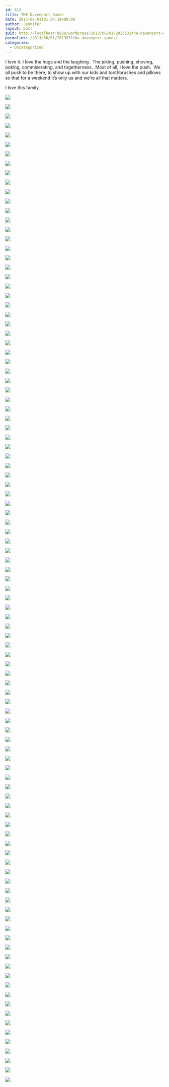 ```yaml
---
id: 613
title: THE Davenport Games
date: 2013-06-01T01:54:18+00:00
author: Jennifer
layout: post
guid: http://localhost:8888/wordpress/2013/06/01/2013531the-davenport-games/
permalink: /2013/06/01/2013531the-davenport-games/
categories:
  - Uncategorized
---
```

I love it. I love the hugs and the laughing. &nbsp;The joking, pushing, shoving, poking, commiserating, and togetherness. &nbsp;Most of all, I love the push. &nbsp;We all push to be there, to show up with our kids and toothbrushes and pillows so that for a weekend it&#8217;s only us and we&#8217;re all that matters. 

I love this family.

<div class="image-gallery-wrapper">
  <p>
    <img src="http://static1.squarespace.com/static/50db6bb3e4b015296cd43789/50dfa5b1e4b0dc6320e0b5ea/51b52d77e4b0797e33009b0d/1370828156822/P5260597.JPG" />
  </p>
  
  <p>
    <img src="http://static1.squarespace.com/static/50db6bb3e4b015296cd43789/50dfa5b1e4b0dc6320e0b5ea/51ade4cae4b08dbef90ab476/1370350800635/967211_10201377729154892_1607598944_o.jpg" />
  </p>
  
  <p>
    <img src="http://static1.squarespace.com/static/50db6bb3e4b015296cd43789/50dfa5b1e4b0dc6320e0b5ea/51adefb3e4b0be3c52dba928/1370353587887/images.jpeg" />
  </p>
  
  <p>
    <img src="http://static1.squarespace.com/static/50db6bb3e4b015296cd43789/50dfa5b1e4b0dc6320e0b5ea/51a90d15e4b0c88fb1ff5d77/1370033441867/2013-05-25+10.25.45.jpg.45.jpg?format=original" />
  </p>
  
  <p>
    <img src="http://static1.squarespace.com/static/50db6bb3e4b015296cd43789/50dfa5b1e4b0dc6320e0b5ea/51a90d59e4b0144f85a209ef/1370050293713/2013-05-25+11.16.24.jpg.24.jpg?format=original" />
  </p>
  
  <p>
    <img src="http://static1.squarespace.com/static/50db6bb3e4b015296cd43789/50dfa5b1e4b0dc6320e0b5ea/51a90db0e4b0c88fb1ff5e32/1370050464429/2013-05-25+11.20.37.jpg.37.jpg?format=original" />
  </p>
  
  <p>
    <img src="http://static1.squarespace.com/static/50db6bb3e4b015296cd43789/50dfa5b1e4b0dc6320e0b5ea/51a90e14e4b08b27fbbe5938/1370096374161/2013-05-25+11.22.59.jpg.59.jpg?format=original" />
  </p>
  
  <p>
    <img src="http://static1.squarespace.com/static/50db6bb3e4b015296cd43789/50dfa5b1e4b0dc6320e0b5ea/51a90e40e4b0687273e30825/1370033741976/2013-05-25+11.27.27.jpg.27.jpg?format=original" />
  </p>
  
  <p>
    <img src="http://static1.squarespace.com/static/50db6bb3e4b015296cd43789/50dfa5b1e4b0dc6320e0b5ea/51c269b0e4b0c2b46f4d56be/1371695549302/2013-05-25+13.16.10.jpg.10.jpg?format=original" />
  </p>
  
  <p>
    <img src="http://static1.squarespace.com/static/50db6bb3e4b015296cd43789/50dfa5b1e4b0dc6320e0b5ea/51a90eade4b08b27fbbe5c7e/1370033851112/2013-05-25+13.16.43.jpg.43.jpg?format=original" />
  </p>
  
  <p>
    <img src="http://static1.squarespace.com/static/50db6bb3e4b015296cd43789/50dfa5b1e4b0dc6320e0b5ea/51a90e79e4b02509ec244cf4/1370033793960/2013-05-25+11.36.35.jpg.35.jpg?format=original" />
  </p>
  
  <p>
    <img src="http://static1.squarespace.com/static/50db6bb3e4b015296cd43789/50dfa5b1e4b0dc6320e0b5ea/51a90cdee4b02f202603ea2d/1370050067423/2013-05-24+17.45.11.jpg.11.jpg?format=original" />
  </p>
  
  <p>
    <img src="http://static1.squarespace.com/static/50db6bb3e4b015296cd43789/50dfa5b1e4b0dc6320e0b5ea/51a90cb6e4b0a554a7731533/1370033346841/2013-05-24+16.50.31.jpg.31.jpg?format=original" />
  </p>
  
  <p>
    <img src="http://static1.squarespace.com/static/50db6bb3e4b015296cd43789/50dfa5b1e4b0dc6320e0b5ea/51a90c9de4b05f6bb2452a03/1370049877529/2013-05-24+17.45.02.jpg.02.jpg?format=original" />
  </p>
  
  <p>
    <img src="http://static1.squarespace.com/static/50db6bb3e4b015296cd43789/50dfa5b1e4b0dc6320e0b5ea/51a90cc8e4b0953aee4bd2b6/1371694637462/2013-05-24+17.02.30.jpg.30.jpg?format=original" />
  </p>
  
  <p>
    <img src="http://static1.squarespace.com/static/50db6bb3e4b015296cd43789/50dfa5b1e4b0dc6320e0b5ea/51a90f1ee4b080a0192e4e21/1370050699600/2013-05-26+14.34.39.jpg.39.jpg?format=original" />
  </p>
  
  <p>
    <img src="http://static1.squarespace.com/static/50db6bb3e4b015296cd43789/50dfa5b1e4b0dc6320e0b5ea/51a958b7e4b0d8e626b3e735/1370052792005/941339_10201331039587682_1529556047_n.jpg" />
  </p>
  
  <p>
    <img src="http://static1.squarespace.com/static/50db6bb3e4b015296cd43789/50dfa5b1e4b0dc6320e0b5ea/51a90fc6e4b07ac5e8bbdc56/1370054656581/2013-05-26+14.44.15.jpg.15.jpg?format=original" />
  </p>
  
  <p>
    <img src="http://static1.squarespace.com/static/50db6bb3e4b015296cd43789/50dfa5b1e4b0dc6320e0b5ea/51a90f56e4b070cc6c923eac/1370034014611/2013-05-26+14.41.06.jpg.06.jpg?format=original" />
  </p>
  
  <p>
    <img src="http://static1.squarespace.com/static/50db6bb3e4b015296cd43789/50dfa5b1e4b0dc6320e0b5ea/51a90f64e4b05f6bb2452fc1/1370050891082/2013-05-26+14.41.17.jpg.17.jpg?format=original" />
  </p>
  
  <p>
    <img src="http://static1.squarespace.com/static/50db6bb3e4b015296cd43789/50dfa5b1e4b0dc6320e0b5ea/51a90fa7e4b02f35a70db048/1370096391216/2013-05-26+14.42.03.jpg.03.jpg?format=original" />
  </p>
  
  <p>
    <img src="http://static1.squarespace.com/static/50db6bb3e4b015296cd43789/50dfa5b1e4b0dc6320e0b5ea/51a90fe5e4b05f6bb2453046/1370049011047/2013-05-26+14.44.16.jpg.16.jpg?format=original" />
  </p>
  
  <p>
    <img src="http://static1.squarespace.com/static/50db6bb3e4b015296cd43789/50dfa5b1e4b0dc6320e0b5ea/51a91000e4b05f6bb2453064/1370047102569/2013-05-26+15.03.07.jpg.07.jpg?format=original" />
  </p>
  
  <p>
    <img src="http://static1.squarespace.com/static/50db6bb3e4b015296cd43789/50dfa5b1e4b0dc6320e0b5ea/51ade55ce4b095d664d99721/1370829262108/963908_10201377715954562_1282919999_o.jpg" />
  </p>
  
  <p>
    <img src="http://static1.squarespace.com/static/50db6bb3e4b015296cd43789/50dfa5b1e4b0dc6320e0b5ea/51a91042e4b0a554a7731958/1371694711976/2013-05-26+15.39.41.jpg.41.jpg?format=original" />
  </p>
  
  <p>
    <img src="http://static1.squarespace.com/static/50db6bb3e4b015296cd43789/50dfa5b1e4b0dc6320e0b5ea/51a91056e4b0687273e30f5f/1371694779135/2013-05-26+15.40.28.jpg.28.jpg?format=original" />
  </p>
  
  <p>
    <img src="http://static1.squarespace.com/static/50db6bb3e4b015296cd43789/50dfa5b1e4b0dc6320e0b5ea/51a9107ee4b070cc6c923fe5/1370034313362/2013-05-26+15.42.17.jpg.17.jpg?format=original" />
  </p>
  
  <p>
    <img src="http://static1.squarespace.com/static/50db6bb3e4b015296cd43789/50dfa5b1e4b0dc6320e0b5ea/51a91068e4b02f35a70db1dc/1371694845548/2013-05-26+15.40.42.jpg.42.jpg?format=original" />
  </p>
  
  <p>
    <img src="http://static1.squarespace.com/static/50db6bb3e4b015296cd43789/50dfa5b1e4b0dc6320e0b5ea/51a91018e4b08c2bc46db276/1370048486099/2013-05-26+15.03.12.jpg.12.jpg?format=original" />
  </p>
  
  <p>
    <img src="http://static1.squarespace.com/static/50db6bb3e4b015296cd43789/50dfa5b1e4b0dc6320e0b5ea/51a90ec8e4b054d2e0977a74/1370095966701/2013-05-25+18.47.25.jpg.25.jpg?format=original" />
  </p>
  
  <p>
    <img src="http://static1.squarespace.com/static/50db6bb3e4b015296cd43789/50dfa5b1e4b0dc6320e0b5ea/51a91123e4b0a554a7731a4b/1430547646344/2013-05-26+15.51.43.jpg.43.jpg?format=original" />
  </p>
  
  <p>
    <img src="http://static1.squarespace.com/static/50db6bb3e4b015296cd43789/50dfa5b1e4b0dc6320e0b5ea/51a91110e4b0144f85a20dc9/1371694891571/2013-05-26+15.51.35.jpg.35.jpg?format=original" />
  </p>
  
  <p>
    <img src="http://static1.squarespace.com/static/50db6bb3e4b015296cd43789/50dfa5b1e4b0dc6320e0b5ea/51a91132e4b02f35a70db2b3/1370034500599/2013-05-26+15.57.25.jpg.25.jpg?format=original" />
  </p>
  
  <p>
    <img src="http://static1.squarespace.com/static/50db6bb3e4b015296cd43789/50dfa5b1e4b0dc6320e0b5ea/51a9116de4b02509ec244ffa/1370034551926/2013-05-26+16.57.41.jpg.41.jpg?format=original" />
  </p>
  
  <p>
    <img src="http://static1.squarespace.com/static/50db6bb3e4b015296cd43789/50dfa5b1e4b0dc6320e0b5ea/51a91182e4b02509ec24501b/1370046263961/2013-05-26+17.07.36.jpg.36.jpg?format=original" />
  </p>
  
  <p>
    <img src="http://static1.squarespace.com/static/50db6bb3e4b015296cd43789/50dfa5b1e4b0dc6320e0b5ea/51ade3f0e4b00693de85770b/1370350581608/976689_10201377752395473_213240308_o.jpg" />
  </p>
  
  <p>
    <img src="http://static1.squarespace.com/static/50db6bb3e4b015296cd43789/50dfa5b1e4b0dc6320e0b5ea/51a91197e4b054d2e0977dc1/1370829391611/2013-05-26+17.08.07.jpg.07.jpg?format=original" />
  </p>
  
  <p>
    <img src="http://static1.squarespace.com/static/50db6bb3e4b015296cd43789/50dfa5b1e4b0dc6320e0b5ea/51ade3fce4b0ef57556e6c3c/1370350594798/468450_10201377752235469_280005273_o.jpg" />
  </p>
  
  <p>
    <img src="http://static1.squarespace.com/static/50db6bb3e4b015296cd43789/50dfa5b1e4b0dc6320e0b5ea/51b52cc5e4b0de8ae9a82818/1370829552722/P5260489.JPG" />
  </p>
  
  <p>
    <img src="http://static1.squarespace.com/static/50db6bb3e4b015296cd43789/50dfa5b1e4b0dc6320e0b5ea/51b52cd3e4b0830c27f545e4/1370829607228/P5260491.JPG" />
  </p>
  
  <p>
    <img src="http://static1.squarespace.com/static/50db6bb3e4b015296cd43789/50dfa5b1e4b0dc6320e0b5ea/51aa9b94e4b02f35a70f549d/1370135445576/253200_10151507014954822_307598665_n.jpg" />
  </p>
  
  <p>
    <img src="http://static1.squarespace.com/static/50db6bb3e4b015296cd43789/50dfa5b1e4b0dc6320e0b5ea/51a958d8e4b070cc6c92acd2/1370829444928/292964_10201330313529531_614493557_n.jpg" />
  </p>
  
  <p>
    <img src="http://static1.squarespace.com/static/50db6bb3e4b015296cd43789/50dfa5b1e4b0dc6320e0b5ea/51a958bde4b0953aee4c32ba/1370052798582/942145_10201330749500430_1882221852_n.jpg" />
  </p>
  
  <p>
    <img src="http://static1.squarespace.com/static/50db6bb3e4b015296cd43789/50dfa5b1e4b0dc6320e0b5ea/51a95896e4b0687273e36c5c/1370052759309/944298_10201345214382043_1045134645_n.jpg" />
  </p>
  
  <p>
    <img src="http://static1.squarespace.com/static/50db6bb3e4b015296cd43789/50dfa5b1e4b0dc6320e0b5ea/51a958d3e4b0953aee4c32d0/1370052820036/941318_10201330627857389_440428216_n.jpg" />
  </p>
  
  <p>
    <img src="http://static1.squarespace.com/static/50db6bb3e4b015296cd43789/50dfa5b1e4b0dc6320e0b5ea/51aa9c0be4b0953aee4d75f6/1370135565376/981219_10151514295254822_525917109_o.jpg" />
  </p>
  
  <p>
    <img src="http://static1.squarespace.com/static/50db6bb3e4b015296cd43789/50dfa5b1e4b0dc6320e0b5ea/51a958c9e4b08c2bc46e14de/1370054378367/945176_10201330643097770_391649457_n.jpg" />
  </p>
  
  <p>
    <img src="http://static1.squarespace.com/static/50db6bb3e4b015296cd43789/50dfa5b1e4b0dc6320e0b5ea/51ade607e4b0e8306d2b5707/1370351119617/979869_10201377709274395_1091179826_o.jpg" />
  </p>
  
  <p>
    <img src="http://static1.squarespace.com/static/50db6bb3e4b015296cd43789/50dfa5b1e4b0dc6320e0b5ea/51ade494e4b0eab971c6a7ee/1370350747271/474796_10201377734955037_1385332012_o.jpg" />
  </p>
  
  <p>
    <img src="http://static1.squarespace.com/static/50db6bb3e4b015296cd43789/50dfa5b1e4b0dc6320e0b5ea/51ade4a0e4b0be3c52db94c3/1370350754507/400520_10201377733394998_1105183707_n.jpg" />
  </p>
  
  <p>
    <img src="http://static1.squarespace.com/static/50db6bb3e4b015296cd43789/50dfa5b1e4b0dc6320e0b5ea/51ade4a6e4b0e8306d2b562b/1370350766381/964475_10201377733194993_678233113_o.jpg" />
  </p>
  
  <p>
    <img src="http://static1.squarespace.com/static/50db6bb3e4b015296cd43789/50dfa5b1e4b0dc6320e0b5ea/51ade4b3e4b075fa535f949f/1370350779217/469254_10201377732674980_33405639_o.jpg" />
  </p>
  
  <p>
    <img src="http://static1.squarespace.com/static/50db6bb3e4b015296cd43789/50dfa5b1e4b0dc6320e0b5ea/51ade4bee4b0be3c52db94e3/1370350791030/981851_10201377731834959_2147314131_o.jpg" />
  </p>
  
  <p>
    <img src="http://static1.squarespace.com/static/50db6bb3e4b015296cd43789/50dfa5b1e4b0dc6320e0b5ea/51ade472e4b05910970a0ef9/1370351215980/980685_10201377740355172_247049567_o.jpg" />
  </p>
  
  <p>
    <img src="http://static1.squarespace.com/static/50db6bb3e4b015296cd43789/50dfa5b1e4b0dc6320e0b5ea/51ade4d4e4b0ee05f17ab76c/1370350805127/971884_10201377726834834_877600118_n.jpg" />
  </p>
  
  <p>
    <img src="http://static1.squarespace.com/static/50db6bb3e4b015296cd43789/50dfa5b1e4b0dc6320e0b5ea/51b52d85e4b02def904b9990/1370828169203/P5260598.JPG" />
  </p>
  
  <p>
    <img src="http://static1.squarespace.com/static/50db6bb3e4b015296cd43789/50dfa5b1e4b0dc6320e0b5ea/51b52d20e4b047630359ea3a/1371694950016/P5260512.JPG" />
  </p>
  
  <p>
    <img src="http://static1.squarespace.com/static/50db6bb3e4b015296cd43789/50dfa5b1e4b0dc6320e0b5ea/51b52d05e4b0b6f800411547/1371695089223/P5260509.JPG" />
  </p>
  
  <p>
    <img src="http://static1.squarespace.com/static/50db6bb3e4b015296cd43789/50dfa5b1e4b0dc6320e0b5ea/51b52d6ce4b0830562504cc9/1370828144375/P5260593.JPG" />
  </p>
  
  <p>
    <img src="http://static1.squarespace.com/static/50db6bb3e4b015296cd43789/50dfa5b1e4b0dc6320e0b5ea/51b52d27e4b08f55af5286a5/1371695156551/P5260514.JPG" />
  </p>
  
  <p>
    <img src="http://static1.squarespace.com/static/50db6bb3e4b015296cd43789/50dfa5b1e4b0dc6320e0b5ea/51ade614e4b0ae1d9bf676fb/1370351131026/965636_10201377708554377_1280604310_o.jpg" />
  </p>
  
  <p>
    <img src="http://static1.squarespace.com/static/50db6bb3e4b015296cd43789/50dfa5b1e4b0dc6320e0b5ea/51a9588de4b0a554a7736291/1370052749865/970689_10201350935085057_302060050_n.jpg" />
  </p>
  
  <p>
    <img src="http://static1.squarespace.com/static/50db6bb3e4b015296cd43789/50dfa5b1e4b0dc6320e0b5ea/51a9589fe4b02f35a70e0b94/1370052945844/579291_10201343211051961_1954150156_n.jpg" />
  </p>
  
  <p>
    <img src="http://static1.squarespace.com/static/50db6bb3e4b015296cd43789/50dfa5b1e4b0dc6320e0b5ea/51ade466e4b0fd346148873a/1370350700367/977770_10201377742595228_1526469315_o.jpg" />
  </p>
  
  <p>
    <img src="http://static1.squarespace.com/static/50db6bb3e4b015296cd43789/50dfa5b1e4b0dc6320e0b5ea/51a958a4e4b013f5da490dd9/1370052773448/954740_10201339530039938_328036736_n.jpg" />
  </p>
  
  <p>
    <img src="http://static1.squarespace.com/static/50db6bb3e4b015296cd43789/50dfa5b1e4b0dc6320e0b5ea/51ade452e4b0ef57556e6c7b/1370350680114/467578_10201377746315321_333452252_o.jpg" />
  </p>
  
  <p>
    <img src="http://static1.squarespace.com/static/50db6bb3e4b015296cd43789/50dfa5b1e4b0dc6320e0b5ea/51ade45ce4b02d329fa162e3/1370350690934/981463_10201377742155217_2052987885_o.jpg" />
  </p>
  
  <p>
    <img src="http://static1.squarespace.com/static/50db6bb3e4b015296cd43789/50dfa5b1e4b0dc6320e0b5ea/51ade480e4b0cd773534fe3f/1370350729400/964548_10201377738995138_417753669_o.jpg" />
  </p>
  
  <p>
    <img src="http://static1.squarespace.com/static/50db6bb3e4b015296cd43789/50dfa5b1e4b0dc6320e0b5ea/51ade48ee4b08dbef90ab44d/1370350735587/935818_10201377735715056_481853009_n.jpg" />
  </p>
  
  <p>
    <img src="http://static1.squarespace.com/static/50db6bb3e4b015296cd43789/50dfa5b1e4b0dc6320e0b5ea/51ade4e5e4b02d329fa16341/1370350827481/775176_10201377725274795_1777957851_o.jpg" />
  </p>
  
  <p>
    <img src="http://static1.squarespace.com/static/50db6bb3e4b015296cd43789/50dfa5b1e4b0dc6320e0b5ea/51ade545e4b00fca53d22e5a/1370350923440/977525_10201377717514601_1524746328_o.jpg" />
  </p>
  
  <p>
    <img src="http://static1.squarespace.com/static/50db6bb3e4b015296cd43789/50dfa5b1e4b0dc6320e0b5ea/51aa9b88e4b0689c48052a33/1370135434042/178147_10151507014424822_200261319_o.jpg" />
  </p>
  
  <p>
    <img src="http://static1.squarespace.com/static/50db6bb3e4b015296cd43789/50dfa5b1e4b0dc6320e0b5ea/51ade4dbe4b0cd773534fe6c/1370350816368/976615_10201377727994863_1027342203_o.jpg" />
  </p>
  
  <p>
    <img src="http://static1.squarespace.com/static/50db6bb3e4b015296cd43789/50dfa5b1e4b0dc6320e0b5ea/51ade51ee4b0481a941e48f3/1370350884112/966548_10201377721314696_183230730_o.jpg" />
  </p>
  
  <p>
    <img src="http://static1.squarespace.com/static/50db6bb3e4b015296cd43789/50dfa5b1e4b0dc6320e0b5ea/51ade512e4b00fca53d22e3d/1370350874291/976066_10201377722474725_464738273_o.jpg" />
  </p>
  
  <p>
    <img src="http://static1.squarespace.com/static/50db6bb3e4b015296cd43789/50dfa5b1e4b0dc6320e0b5ea/51aa9bffe4b02f2026057e8c/1370135552794/467934_10151507014959822_1540952113_o.jpg" />
  </p>
  
  <p>
    <img src="http://static1.squarespace.com/static/50db6bb3e4b015296cd43789/50dfa5b1e4b0dc6320e0b5ea/51ade509e4b00fca53d22e36/1370350862111/468553_10201377722674730_1525075683_o.jpg" />
  </p>
  
  <p>
    <img src="http://static1.squarespace.com/static/50db6bb3e4b015296cd43789/50dfa5b1e4b0dc6320e0b5ea/51ade53be4b00693de8577f2/1370350913274/966923_10201377719914661_127052329_o.jpg" />
  </p>
  
  <p>
    <img src="http://static1.squarespace.com/static/50db6bb3e4b015296cd43789/50dfa5b1e4b0dc6320e0b5ea/51ade528e4b08b89ff6544f8/1370350894595/976157_10201377721194693_903412510_o.jpg" />
  </p>
  
  <p>
    <img src="http://static1.squarespace.com/static/50db6bb3e4b015296cd43789/50dfa5b1e4b0dc6320e0b5ea/51ade532e4b08dbef90ab4aa/1370350904095/977979_10201377719754657_2123739975_o.jpg" />
  </p>
  
  <p>
    <img src="http://static1.squarespace.com/static/50db6bb3e4b015296cd43789/50dfa5b1e4b0dc6320e0b5ea/51aa9b9ce4b08b27fbc00c20/1370135454573/967006_10151507014939822_660127720_o.jpg" />
  </p>
  
  <p>
    <img src="http://static1.squarespace.com/static/50db6bb3e4b015296cd43789/50dfa5b1e4b0dc6320e0b5ea/51b52d54e4b027c2e3e5d0a3/1370828120874/P5260569.JPG" />
  </p>
  
  <p>
    <img src="http://static1.squarespace.com/static/50db6bb3e4b015296cd43789/50dfa5b1e4b0dc6320e0b5ea/51b52d48e4b047630359eb60/1370828108809/P5260564.JPG" />
  </p>
  
  <p>
    <img src="http://static1.squarespace.com/static/50db6bb3e4b015296cd43789/50dfa5b1e4b0dc6320e0b5ea/51a911b2e4b080a0192e52d2/1370048797276/2013-05-26+17.16.45.jpg.45.jpg?format=original" />
  </p>
  
  <p>
    <img src="http://static1.squarespace.com/static/50db6bb3e4b015296cd43789/50dfa5b1e4b0dc6320e0b5ea/51b52d63e4b0830562504cb8/1370828137257/P5260590.JPG" />
  </p>
  
  <p>
    <img src="http://static1.squarespace.com/static/50db6bb3e4b015296cd43789/50dfa5b1e4b0dc6320e0b5ea/51ade4f1e4b0ef57556e6cfc/1370350839668/977199_10201377724354772_521236722_o.jpg" />
  </p>
  
  <p>
    <img src="http://static1.squarespace.com/static/50db6bb3e4b015296cd43789/50dfa5b1e4b0dc6320e0b5ea/51ade4fde4b00fca53d22e2e/1370350851847/705137_10201377722634729_966334522_o.jpg" />
  </p>
  
  <p>
    <img src="http://static1.squarespace.com/static/50db6bb3e4b015296cd43789/50dfa5b1e4b0dc6320e0b5ea/51ade442e4b01575521b6484/1370350664668/963859_10201377748715381_225697351_o.jpg" />
  </p>
  
  <p>
    <img src="http://static1.squarespace.com/static/50db6bb3e4b015296cd43789/50dfa5b1e4b0dc6320e0b5ea/51ade598e4b05910970a1077/1370351009211/964777_10201377714034514_555538356_o.jpg" />
  </p>
  
  <p>
    <img src="http://static1.squarespace.com/static/50db6bb3e4b015296cd43789/50dfa5b1e4b0dc6320e0b5ea/51ade428e4b0eab971c6a7a5/1370350639361/463777_10201377749755407_201628239_o.jpg" />
  </p>
  
  <p>
    <img src="http://static1.squarespace.com/static/50db6bb3e4b015296cd43789/50dfa5b1e4b0dc6320e0b5ea/51ade572e4b0ef57556e6d50/1370350969065/286159_10201377715474550_2011457041_o.jpg" />
  </p>
  
  <p>
    <img src="http://static1.squarespace.com/static/50db6bb3e4b015296cd43789/50dfa5b1e4b0dc6320e0b5ea/51ade57ee4b00fca53d22e90/1370350980572/463772_10201377715114541_1009114346_o.jpg" />
  </p>
  
  <p>
    <img src="http://static1.squarespace.com/static/50db6bb3e4b015296cd43789/50dfa5b1e4b0dc6320e0b5ea/51ade589e4b0cd773534fef8/1370350989399/664627_10201377714554527_655063642_o.jpg" />
  </p>
  
  <p>
    <img src="http://static1.squarespace.com/static/50db6bb3e4b015296cd43789/50dfa5b1e4b0dc6320e0b5ea/51ade591e4b0beafae40a3e4/1370350995587/400521_10201377713754507_1994533558_n.jpg" />
  </p>
  
  <p>
    <img src="http://static1.squarespace.com/static/50db6bb3e4b015296cd43789/50dfa5b1e4b0dc6320e0b5ea/51ade5b2e4b0481a941e4960/1370351033397/981570_10201377713114491_1164866883_o.jpg" />
  </p>
  
  <p>
    <img src="http://static1.squarespace.com/static/50db6bb3e4b015296cd43789/50dfa5b1e4b0dc6320e0b5ea/51ade5c0e4b0ae1d9bf676b8/1370351047808/966728_10201377711954462_1900462374_o.jpg" />
  </p>
  
  <p>
    <img src="http://static1.squarespace.com/static/50db6bb3e4b015296cd43789/50dfa5b1e4b0dc6320e0b5ea/51ade5d9e4b08b89ff654587/1370351070482/468471_10201377711634454_1982824893_o.jpg" />
  </p>
  
  <p>
    <img src="http://static1.squarespace.com/static/50db6bb3e4b015296cd43789/50dfa5b1e4b0dc6320e0b5ea/51ade5a5e4b01f4a78978f94/1370351020205/976763_10201377713074490_2042752626_o.jpg" />
  </p>
  
  <p>
    <img src="http://static1.squarespace.com/static/50db6bb3e4b015296cd43789/50dfa5b1e4b0dc6320e0b5ea/51ade5e3e4b08dbef90ab4fb/1370351085409/963980_10201377711074440_1384658296_o.jpg" />
  </p>
  
  <p>
    <img src="http://static1.squarespace.com/static/50db6bb3e4b015296cd43789/50dfa5b1e4b0dc6320e0b5ea/51ade5f1e4b00693de857879/1370351095364/474936_10201377710594428_822752855_o.jpg" />
  </p>
  
  <p>
    <img src="http://static1.squarespace.com/static/50db6bb3e4b015296cd43789/50dfa5b1e4b0dc6320e0b5ea/51ade5fce4b0ae1d9bf676eb/1370351107796/468577_10201377710314421_887385326_o.jpg" />
  </p>
  
  <p>
    <img src="http://static1.squarespace.com/static/50db6bb3e4b015296cd43789/50dfa5b1e4b0dc6320e0b5ea/51aa9b7be4b02509ec25e811/1370135421806/964930_10151507013824822_1724992418_o.jpg" />
  </p>
  
  <p>
    <img src="http://static1.squarespace.com/static/50db6bb3e4b015296cd43789/50dfa5b1e4b0dc6320e0b5ea/51a958dfe4b080a0192ea754/1370052832023/947039_10201354402731746_512371210_n.jpg" />
  </p>
  
  <p>
    <img src="http://static1.squarespace.com/static/50db6bb3e4b015296cd43789/50dfa5b1e4b0dc6320e0b5ea/51a95873e4b08b27fbbec7fd/1370052724555/941953_10201354970705945_789184948_n.jpg" />
  </p>
  
  <p>
    <img src="http://static1.squarespace.com/static/50db6bb3e4b015296cd43789/50dfa5b1e4b0dc6320e0b5ea/51a958b1e4b0687273e36c6c/1370053150317/294754_10201333061318224_32999594_n.jpg" />
  </p>
</div>